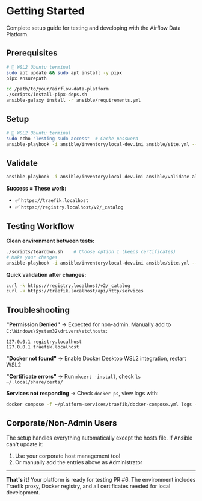 # Getting Started

Complete setup guide for testing and developing with the Airflow Data Platform.

## Prerequisites

```bash
# 🐧 WSL2 Ubuntu terminal
sudo apt update && sudo apt install -y pipx
pipx ensurepath

cd /path/to/your/airflow-data-platform
./scripts/install-pipx-deps.sh
ansible-galaxy install -r ansible/requirements.yml
```

## Setup

```bash
# 🐧 WSL2 Ubuntu terminal
sudo echo "Testing sudo access"  # Cache password
ansible-playbook -i ansible/inventory/local-dev.ini ansible/site.yml --ask-become-pass
```

## Validate

```bash
ansible-playbook -i ansible/inventory/local-dev.ini ansible/validate-all.yml --ask-become-pass
```

**Success = These work:**
- ✅ `https://traefik.localhost`
- ✅ `https://registry.localhost/v2/_catalog`

## Testing Workflow

**Clean environment between tests:**
```bash
./scripts/teardown.sh    # Choose option 1 (keeps certificates)
# Make your changes
ansible-playbook -i ansible/inventory/local-dev.ini ansible/site.yml --ask-become-pass
```

**Quick validation after changes:**
```bash
curl -k https://registry.localhost/v2/_catalog
curl -k https://traefik.localhost/api/http/services
```

## Troubleshooting

**"Permission Denied"** → Expected for non-admin. Manually add to `C:\Windows\System32\drivers\etc\hosts`:
```
127.0.0.1 registry.localhost
127.0.0.1 traefik.localhost
```

**"Docker not found"** → Enable Docker Desktop WSL2 integration, restart WSL2

**"Certificate errors"** → Run `mkcert -install`, check `ls ~/.local/share/certs/`

**Services not responding** → Check `docker ps`, view logs with:
```bash
docker compose -f ~/platform-services/traefik/docker-compose.yml logs -f
```

## Corporate/Non-Admin Users

The setup handles everything automatically except the hosts file. If Ansible can't update it:
1. Use your corporate host management tool
2. Or manually add the entries above as Administrator

---

**That's it!** Your platform is ready for testing PR #6. The environment includes Traefik proxy, Docker registry, and all certificates needed for local development.
